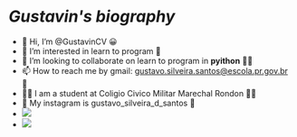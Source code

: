 # *Gustavin's biography*
- 👋 Hi, I’m @GustavinCV :grinning:
- 👀 I’m interested in learn to program :thinking:
- 💞️ I’m looking to collaborate on learn to program in **pyithon** :man_student:                                             
- 📫 How to reach me by gmail: gustavo.silveira.santos@escola.pr.gov.br :speech_balloon:
- :man_student: I am a student at Coligio Civico Militar Marechal Rondon :man_student: 
- :pray: My instagram is gustavo_silveira_d_santos :pray:
- ![](https://img.shields.io/badge/Scratch-4D97FF?style=for-the-badge&logo=Scratch&logoColor=white)
- ![](https://img.shields.io/badge/JavaScript-323330?style=for-the-badge&logo=javascript&logoColor=F7DF1E)
<!---
GustavinCV/GustavinCV is a ✨ special ✨ repository because its `README.md` (this file) appears on your GitHub profile.
You can click the Preview link to take a look at your changes.
--->
